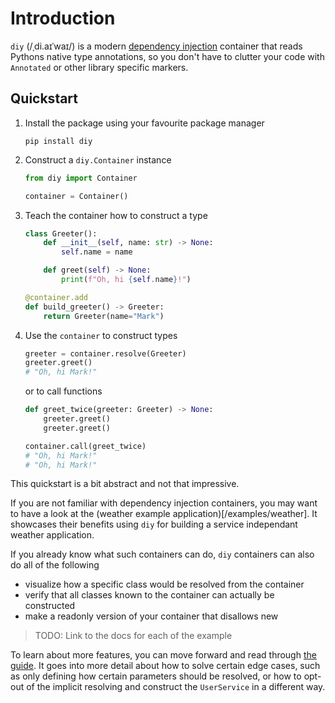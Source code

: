# Introduction

`diy` (/ˌdi.aɪˈwaɪ/) is a modern [dependency injection](https://en.wikipedia.org/wiki/Dependency_injection)
container that reads Pythons native type annotations, so you don't have to
clutter your code with `Annotated` or other library specific markers.

## Quickstart

1. Install the package using your favourite package manager
   ```shell
   pip install diy
   ```
2. Construct a `diy.Container` instance
   ```python
   from diy import Container

   container = Container()
   ```
3. Teach the container how to construct a type
   ```python
   class Greeter():
       def __init__(self, name: str) -> None:
           self.name = name

       def greet(self) -> None:
           print(f"Oh, hi {self.name}!")

   @container.add
   def build_greeter() -> Greeter:
       return Greeter(name="Mark")
   ```
4. Use the `container` to construct types
   ```python
   greeter = container.resolve(Greeter)
   greeter.greet()
   # "Oh, hi Mark!"
   ```
   or to call functions
   ```python
   def greet_twice(greeter: Greeter) -> None:
       greeter.greet()
       greeter.greet()

   container.call(greet_twice)
   # "Oh, hi Mark!"
   # "Oh, hi Mark!"
   ```

This quickstart is a bit abstract and not that impressive.

If you are not familiar with dependency injection containers, you may want to
have a look at the (weather example application)[/examples/weather]. It
showcases their benefits using `diy` for building a service independant weather
application.

If you already know what such containers can do, `diy` containers can also do
all of the following

- visualize how a specific class would be resolved from the container
- verify that all classes known to the container can actually be constructed
- make a readonly version of your container that disallows new

> TODO: Link to the docs for each of the example

To learn about more features, you can move forward and read through [the guide](/guide).
It goes into more detail about how to solve certain edge cases, such as only
defining how certain parameters should be resolved, or how to opt-out of the
implicit resolving and construct the `UserService` in a different way.
